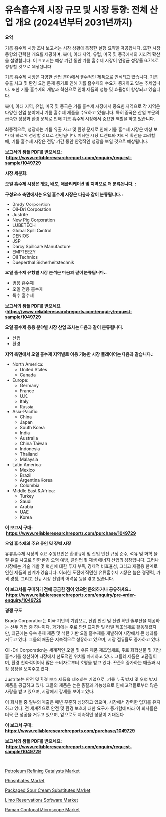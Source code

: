 <p><h1>유속흡수제 시장 규모 및 시장 동향: 전체 산업 개요 (2024년부터 2031년까지)</h1></p><p><strong>요약</strong></p>
<p><p>기름 흡수제 시장 조사 보고서는 시장 상황에 특정한 실행 요약을 제공합니다. 또한 시장 동향의 간략한 개요를 제공하며, 북미, 아태 지역, 유럽, 미국 및 중국에서의 지리적 확산을 설명합니다. 이 보고서는 예상 기간 동안 기름 흡수제 시장이 연평균 성장률 6.7%로 성장할 것으로 예상됩니다.</p><p>기름 흡수제 시장은 다양한 산업 분야에서 필수적인 제품으로 인식되고 있습니다. 기름 유출 사고 및 환경 오염 문제 증가로 인해 기름 흡수제의 수요가 증가하고 있는 추세입니다. 또한 기름 흡수제의 개발과 혁신으로 인해 제품의 성능 및 효율성이 향상되고 있습니다.</p><p>북미, 아태 지역, 유럽, 미국 및 중국은 기름 흡수제 시장에서 중요한 지역으로 각 지역은 다양한 산업 분야에서 기름 흡수제 제품을 수요하고 있습니다. 특히 중국은 산업 부문의 급속한 성장과 환경 문제로 인해 기름 흡수제 시장에서 중요한 역할을 하고 있습니다.</p><p>최종적으로, 성장하는 기름 유출 사고 및 환경 문제로 인해 기름 흡수제 시장은 예상 보다 더 빠르게 성장할 것으로 전망됩니다. 이러한 시장 트렌드와 지리적 확산을 고려할 때, 기름 흡수제 시장은 전망 기간 동안 안정적인 성장을 보일 것으로 예상됩니다.</p></p>
<p><strong>보고서의 샘플 PDF를 받으세요: &nbsp;<a href="https://www.reliableresearchreports.com/enquiry/request-sample/1049729">https://www.reliableresearchreports.com/enquiry/request-sample/1049729</a></strong></p>
<p><strong>시장 세분화:</strong></p>
<p><strong> 오일 흡수제 시장은 개요, 배포, 애플리케이션 및 지역으로 더 분류됩니다. :</strong></p>
<p><strong>구성요소 측면에서는 오일 흡수제 시장은 다음과 같이 분류됩니다.:</strong></p>
<p><ul><li>Brady Corporation</li><li>Oil-Dri Corporation</li><li>Justrite</li><li>New Pig Corporation</li><li>LUBETECH</li><li>Global Spill Control</li><li>DENIOS</li><li>JSP</li><li>Darcy Spillcare Manufacture</li><li>EMPTEEZY</li><li>Oil Technics</li><li>Dueperthal Sicherheitstechnik</li></ul></p>
<p><strong> 오일 흡수제 유형별 시장 분석은 다음과 같이 분류됩니다.:</strong></p>
<p><ul><li>범용 흡수제</li><li>오일 전용 흡수제</li><li>특수 흡수제</li></ul></p>
<p><strong>보고서의 샘플 PDF를 받으세요 :<a href="https://www.reliableresearchreports.com/enquiry/request-sample/1049729">https://www.reliableresearchreports.com/enquiry/request-sample/1049729</a></strong></p>
<p><strong> 오일 흡수제 응용 분야별 시장 산업 조사는 다음과 같이 분류됩니다.:</strong></p>
<p><ul><li>산업</li><li>환경</li></ul></p>
<p><strong>지역 측면에서 오일 흡수제 지역별로 이용 가능한 시장 플레이어는 다음과 같습니다.:</strong></p>
<p><ul>
    <li>
        North America:
        <ul>
            <li>United States</li>
            <li>Canada</li>
        </ul>
    </li>
    <li>
        Europe:
        <ul>
            <li>Germany</li>
            <li>France</li>
            <li>U.K.</li>
            <li>Italy</li>
            <li>Russia</li>
        </ul>
    </li>
    <li>
        Asia-Pacific:
        <ul>
            <li>China</li>
            <li>Japan</li>
            <li>South Korea</li>
            <li>India</li>
            <li>Australia</li>
            <li>China Taiwan</li>
            <li>Indonesia</li>
            <li>Thailand</li>
            <li>Malaysia</li>
        </ul>
    </li>
    <li>
        Latin America:
        <ul>
            <li>Mexico</li>
            <li>Brazil</li>
            <li>Argentina Korea</li>
            <li>Colombia</li>
        </ul>
    </li>
    <li>
        Middle East & Africa:
        <ul>
            <li>Turkey</li>
            <li>Saudi</li>
            <li>Arabia</li>
            <li>UAE</li>
            <li>Korea</li>
        </ul>
    </li>
    </ul></p>
<p><strong>이 보고서 구매: &nbsp;<a href="https://www.reliableresearchreports.com/purchase/1049729">https://www.reliableresearchreports.com/purchase/1049729</a></strong></p>
<p><strong>오일 흡수제의 주요 동인 및 장벽 시장</strong></p>
<p><p>유류흡수제 시장의 주요 주행요인은 환경규제 및 산업 안전 규정 준수, 석유 및 화학 물질 유출 사고로 인한 환경 오염 예방, 클린업 및 재생 에너지 산업의 성장입니다. 그러나 시장에는 기술 개발 및 혁신에 대한 투자 부족, 경제적 비효율성, 그리고 재활용 한계로 인한 제품의 한계가 있습니다. 이러한 도전에 직면한 유류흡수제 시장은 높은 경쟁력, 가격 경쟁, 그리고 신규 시장 진입의 어려움 등을 겪고 있습니다.</p></p>
<p><strong>이 보고서를 구매하기 전에 궁금한 점이 있으면 문의하거나 공유하세요.: &nbsp;<a href="https://www.reliableresearchreports.com/enquiry/pre-order-enquiry/1049729">https://www.reliableresearchreports.com/enquiry/pre-order-enquiry/1049729</a></strong></p>
<p><strong>경쟁 구도</strong></p>
<p><p>Brady Corporation는 미국 기반의 기업으로, 산업 안전 및 신원 확인 솔루션을 제공하는 선두 기업 중 하나이다. 과거에는 주로 안전 표지판 및 라벨 제조업체로 활동해왔지만, 최근에는 유속 통제 제품 및 석탄 기반 오일 흡수제를 개발하여 시장에서 큰 성과를 거두고 있다. 그들의 매출은 지속적으로 성장하고 있으며, 시장 점유율도 증가하고 있다.</p><p>Oil-Dri Corporation는 세계적인 오일 및 유류 제품 제조업체로, 주로 화학신물 및 지방 흡수기를 생산하여 시장에서 선도적인 위치를 차지하고 있다. 그들의 제품은 고품질이며, 환경 친화적이어서 많은 소비자로부터 호평을 받고 있다. 꾸준히 증가하는 매출과 시장 성장을 보여주고 있다.</p><p>Justrite는 안전 및 환경 보호 제품을 제조하는 기업으로, 기름 누출 방지 및 오염 방지 제품을 공급하고 있다. 그들의 제품은 높은 품질과 기능성으로 인해 고객들로부터 많은 사랑을 받고 있으며, 시장에서 강세를 보이고 있다.</p><p>이 회사들 중 일부의 매출은 매년 꾸준히 성장하고 있으며, 시장에서 강력한 입지를 유지하고 있다. 전 세계적으로 안전 및 환경 보호에 대한 요구가 증가함에 따라 이 회사들은 더욱 큰 성공을 거두고 있으며, 앞으로도 지속적인 성장이 기대된다.</p></p>
<p><strong>이 보고서 구매: &nbsp; <a href="https://www.reliableresearchreports.com/purchase/1049729">https://www.reliableresearchreports.com/purchase/1049729</a></strong></p>
<p><strong>보고서의 샘플 PDF를 받으세요: &nbsp;<a href="https://www.reliableresearchreports.com/enquiry/request-sample/1049729">https://www.reliableresearchreports.com/enquiry/request-sample/1049729</a></strong><strong></strong></p>
<p>&nbsp;</p>
<p><p><a href="https://github.com/NorbertYates/Market-Research-Report-List-3/blob/main/petroleum-refining-catalysts-market.md">Petroleum Refining Catalysts Market</a></p><p><a href="https://github.com/prosalinda88/Market-Research-Report-List-3/blob/main/phosphates-market.md">Phosphates Market</a></p><p><a href="https://noble-drawer-34c.notion.site/Packaged-Sour-Cream-Substitutes-Market-A-Comprehensive-Report-of-its-Market-Share-Growth-Trends-2-1f53faf102b54700a6a1d2676bc89767">Packaged Sour Cream Substitutes Market</a></p><p><a href="https://issuu.com/reportprime-2/docs/limo-reservations-software-market-size-2030.pptx">Limo Reservations Software Market</a></p><p><a href="https://view.publitas.com/reportprime-1/raman-confocal-microscope-market-size-and-growth-market-segmentation-regional-and-country-breakdowns-and-market-trends-for-period-from-2023-2030/">Raman Confocal Microscope Market</a></p></p>
